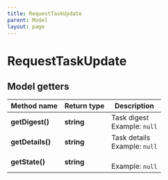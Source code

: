 ```yaml
---
title: RequestTaskUpdate
parent: Model
layout: page
---
```


# RequestTaskUpdate

## Model getters

Method name | Return type | Description
------------ | ------------- | -------------
**getDigest()** | **string** | Task digest <br>Example: `null` 
**getDetails()** | **string** | Task details <br>Example: `null` 
**getState()** | **string** |  <br>Example: `null` 

